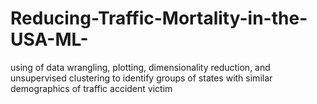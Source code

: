 # Reducing-Traffic-Mortality-in-the-USA-ML-
using of data wrangling, plotting, dimensionality reduction, and unsupervised clustering to identify groups of states with similar demographics of traffic accident victim
